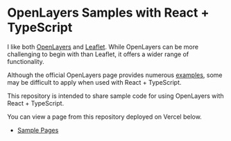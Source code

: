 # OpenLayers Samples with React + TypeScript

I like both [OpenLayers](https://openlayers.org/) and [Leaflet](https://leafletjs.com/). While OpenLayers can be more challenging to begin with than Leaflet, it offers a wider range of functionality.  

Although the official OpenLayers page provides numerous [examples](https://openlayers.org/en/latest/examples/), some may be difficult to apply when used with React + TypeScript.  

This repository is intended to share sample code for using OpenLayers with React + TypeScript.

You can view a page from this repository deployed on Vercel below.

- [Sample Pages](https://openlayers-samples-h7h8l1ow8-shomrkm.vercel.app/)